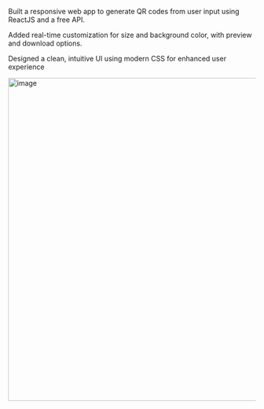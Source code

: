 Built a responsive web app to generate QR codes from user input using ReactJS and a free API.

Added real-time customization for size and background color, with preview and download options.

Designed a clean, intuitive UI using modern CSS for enhanced user experience

<img width="1050" height="657" alt="image" src="https://github.com/user-attachments/assets/93f50a05-22b4-411c-89c6-834dc0cff359" />
